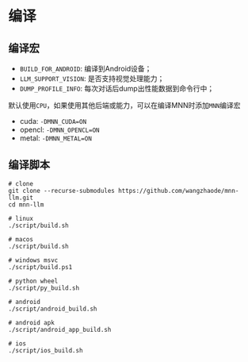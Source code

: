 # 编译

## 编译宏
- `BUILD_FOR_ANDROID`: 编译到Android设备；
- `LLM_SUPPORT_VISION`: 是否支持视觉处理能力；
- `DUMP_PROFILE_INFO`: 每次对话后dump出性能数据到命令行中；

默认使用`CPU`，如果使用其他后端或能力，可以在编译MNN时添加`MNN`编译宏
- cuda: `-DMNN_CUDA=ON`
- opencl: `-DMNN_OPENCL=ON`
- metal: `-DMNN_METAL=ON`

## 编译脚本
```
# clone
git clone --recurse-submodules https://github.com/wangzhaode/mnn-llm.git
cd mnn-llm

# linux
./script/build.sh

# macos
./script/build.sh

# windows msvc
./script/build.ps1

# python wheel
./script/py_build.sh

# android
./script/android_build.sh

# android apk
./script/android_app_build.sh

# ios
./script/ios_build.sh
```